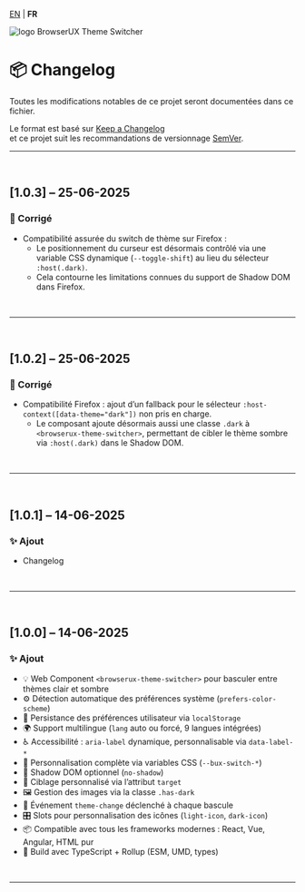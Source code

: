 [EN](../CHANGELOG.md) | **FR**

<div>
  <img src="https://browserux.com/assets/img/logo/logo-browserux-theme-switcher-250.png" alt="logo BrowserUX Theme Switcher"/>
</div>

# 📦 Changelog

Toutes les modifications notables de ce projet seront documentées dans ce fichier.

Le format est basé sur [Keep a Changelog](https://keepachangelog.com/fr/1.0.0/)  
et ce projet suit les recommandations de versionnage [SemVer](https://semver.org/lang/fr/).

---

<br>

## [1.0.3] – 25-06-2025

### 🐞 Corrigé

- Compatibilité assurée du switch de thème sur Firefox :
  - Le positionnement du curseur est désormais contrôlé via une variable CSS dynamique (`--toggle-shift`)
    au lieu du sélecteur `:host(.dark)`.
  - Cela contourne les limitations connues du support de Shadow DOM dans Firefox.

<br>

---

<br>

## [1.0.2] – 25-06-2025

### 🐞 Corrigé

- Compatibilité Firefox : ajout d’un fallback pour le sélecteur `:host-context([data-theme="dark"])` non pris en charge.
  - Le composant ajoute désormais aussi une classe `.dark` à `<browserux-theme-switcher>`, permettant de cibler le thème sombre via `:host(.dark)` dans le Shadow DOM.

<br>

---

<br>

## [1.0.1] – 14-06-2025

### ✨ Ajout

- Changelog

<br>

---

<br>

## [1.0.0] – 14-06-2025

### ✨ Ajout

- 💡 Web Component `<browserux-theme-switcher>` pour basculer entre thèmes clair et sombre
- ⚙️ Détection automatique des préférences système (`prefers-color-scheme`)
- 💾 Persistance des préférences utilisateur via `localStorage`
- 🌍 Support multilingue (`lang` auto ou forcé, 9 langues intégrées)
- ♿ Accessibilité : `aria-label` dynamique, personnalisable via `data-label-*`
- 🎨 Personnalisation complète via variables CSS (`--bux-switch-*`)
- 🧩 Shadow DOM optionnel (`no-shadow`)
- 🎯 Ciblage personnalisé via l’attribut `target`
- 🖼 Gestion des images via la classe `.has-dark`
- 🧠 Événement `theme-change` déclenché à chaque bascule
- 🎛 Slots pour personnalisation des icônes (`light-icon`, `dark-icon`)
- 📦 Compatible avec tous les frameworks modernes : React, Vue, Angular, HTML pur
- 🔧 Build avec TypeScript + Rollup (ESM, UMD, types)

<br>

---
